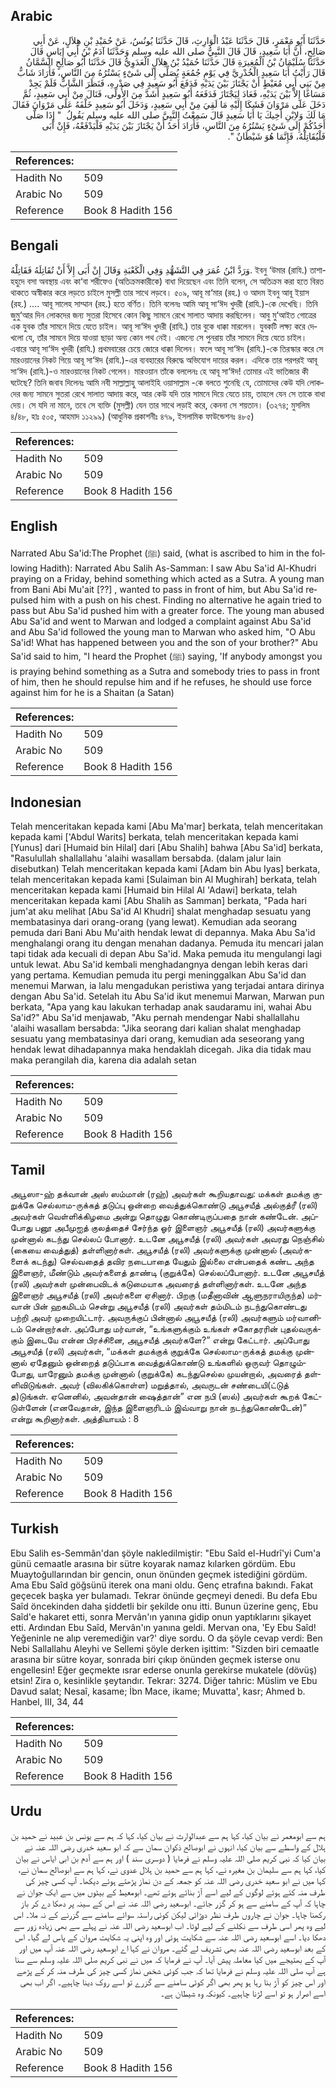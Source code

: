 ## Arabic


<div dir="rtl" lang="ar" style={{fontSize:'larger',backgroundColor:'#f8f9fa',padding:20}}>
حَدَّثَنَا أَبُو مَعْمَرٍ، قَالَ حَدَّثَنَا عَبْدُ الْوَارِثِ، قَالَ حَدَّثَنَا يُونُسُ، عَنْ حُمَيْدِ بْنِ هِلاَلٍ، عَنْ أَبِي صَالِحٍ، أَنَّ أَبَا سَعِيدٍ، قَالَ قَالَ النَّبِيُّ صلى الله عليه وسلم وَحَدَّثَنَا آدَمُ بْنُ أَبِي إِيَاسٍ قَالَ حَدَّثَنَا سُلَيْمَانُ بْنُ الْمُغِيرَةِ قَالَ حَدَّثَنَا حُمَيْدُ بْنُ هِلاَلٍ الْعَدَوِيُّ قَالَ حَدَّثَنَا أَبُو صَالِحٍ السَّمَّانُ قَالَ رَأَيْتُ أَبَا سَعِيدٍ الْخُدْرِيَّ فِي يَوْمِ جُمُعَةٍ يُصَلِّي إِلَى شَىْءٍ يَسْتُرُهُ مِنَ النَّاسِ، فَأَرَادَ شَابٌّ مِنْ بَنِي أَبِي مُعَيْطٍ أَنْ يَجْتَازَ بَيْنَ يَدَيْهِ فَدَفَعَ أَبُو سَعِيدٍ فِي صَدْرِهِ، فَنَظَرَ الشَّابُّ فَلَمْ يَجِدْ مَسَاغًا إِلاَّ بَيْنَ يَدَيْهِ، فَعَادَ لِيَجْتَازَ فَدَفَعَهُ أَبُو سَعِيدٍ أَشَدَّ مِنَ الأُولَى، فَنَالَ مِنْ أَبِي سَعِيدٍ، ثُمَّ دَخَلَ عَلَى مَرْوَانَ فَشَكَا إِلَيْهِ مَا لَقِيَ مِنْ أَبِي سَعِيدٍ، وَدَخَلَ أَبُو سَعِيدٍ خَلْفَهُ عَلَى مَرْوَانَ فَقَالَ مَا لَكَ وَلاِبْنِ أَخِيكَ يَا أَبَا سَعِيدٍ قَالَ سَمِعْتُ النَّبِيَّ صلى الله عليه وسلم يَقُولُ ‏ "‏ إِذَا صَلَّى أَحَدُكُمْ إِلَى شَىْءٍ يَسْتُرُهُ مِنَ النَّاسِ، فَأَرَادَ أَحَدٌ أَنْ يَجْتَازَ بَيْنَ يَدَيْهِ فَلْيَدْفَعْهُ، فَإِنْ أَبَى فَلْيُقَاتِلْهُ، فَإِنَّمَا هُوَ شَيْطَانٌ ‏"‏‏.‏
</div>
<div style={{backgroundColor:'#f8f9fa',padding:20, marginBottom: 10}}><table> <thead> <tr> <th>References:</th> <th></th> </tr> </thead> <tbody><tr><td>Hadith No</td><td>509</td></tr><tr><td>Arabic No</td><td>509</td></tr><tr><td>Reference</td><td>Book 8 Hadith 156</td></tr></tbody></table></div>

## Bengali


<div dir="ltr" lang="bn" style={{fontSize:'larger',backgroundColor:'#f8f9fa',padding:20}}>
وَرَدَّ ابْنُ عُمَرَ فِي التَّشَهُّدِ وَفِي الْكَعْبَةِ وَقَالَ إِنْ أَبَى إِلاَّ أَنْ تُقَاتِلَهُ فَقَاتِلْهُ. ইবনু ‘উমার (রাযি.) তাশাহহুদে বসা অবস্থায় এবং কা‘বা শরীফেও (অতিক্রমকারীকে) বাধা দিয়েছেন এবং তিনি বলেন, সে অতিক্রম করা হতে বিরত থাকতে অস্বীকার করে লড়তে চাইলে মুসল্লী তার সাথে লড়বে। ৫০৯, আবূ মা‘মার (রহ.) ও আদম ইবনু আবূ ইয়াস (রহ.) .... আবূ সালেহ সাম্মান (রহ.) হতে বর্ণিত। তিনি বলেনঃ আমি আবূ সা‘ঈদ খুদরী (রাযি.)-কে দেখেছি। তিনি জুমু‘আর দিন লোকদের জন্য সুতরা হিসেবে কোন কিছু সামনে রেখে সালাত আদায় করছিলেন। আবু মু‘আইত গোত্রের এক যুবক তাঁর সামনে দিয়ে যেতে চাইল। আবূ সা‘ঈদ খুদরী (রাযি.) তার বুকে ধাক্কা মারলেন। যুবকটি লক্ষ্য করে দেখলো যে, তাঁর সামনে দিয়ে যাওয়া ছাড়া অন্য কোন পথ নেই। এজন্যে সে পুনরায় তাঁর সামনে দিয়ে যেতে চাইল। এবারে আবূ সা‘ঈদ খুদরী (রাযি.) প্রথমবারের চেয়ে জোরে ধাক্কা দিলেন। ফলে আবূ সা‘ঈদ (রাযি.)-কে তিরস্কার করে সে মারওয়ানের নিকট গিয়ে আবূ সা‘ঈদ (রাযি.)-এর ব্যবহারের বিরুদ্ধে অভিযোগ দায়ের করল। এদিকে তার পরপরই আবূ সা‘ঈদ (রাযি.)-ও মারওয়ানের নিকট গেলেন। মারওয়ান তাঁকে বললেনঃ হে আবূ সা‘ঈদ! তোমার এই ভাতিজার কী ঘটেছে? তিনি জবাব দিলেনঃ আমি নবী সাল্লাল্লাহু আলাইহি ওয়াসাল্লাম -কে বলতে শুনেছি যে, তোমাদের কেউ যদি লোকদের জন্য সামনে সুতরা রেখে সালাত আদায় করে, আর কেউ যদি তার সামনে দিয়ে যেতে চায়, তাহলে যেন সে তাকে বাধা দেয়। সে যদি না মানে, তবে সে ব্যক্তি (মুসল্লী) যেন তার সাথে লড়াই করে, কেননা সে শয়তান। (৩২৭৪; মুসলিম ৪/৪৮, হাঃ ৫০৫, আহমাদ ১১২৯৯) (আধুনিক প্রকাশনীঃ ৪৭৯, ইসলামিক ফাউন্ডেশনঃ ৪৮৫)
</div>
<div style={{backgroundColor:'#f8f9fa',padding:20, marginBottom: 10}}><table> <thead> <tr> <th>References:</th> <th></th> </tr> </thead> <tbody><tr><td>Hadith No</td><td>509</td></tr><tr><td>Arabic No</td><td>509</td></tr><tr><td>Reference</td><td>Book 8 Hadith 156</td></tr></tbody></table></div>

## English


<div dir="ltr" lang="en" style={{fontSize:'larger',backgroundColor:'#f8f9fa',padding:20}}>
Narrated Abu Sa'id:The Prophet (ﷺ) said, (what is ascribed to him in the following Hadith): Narrated Abu Salih As-Samman: I saw Abu Sa'id Al-Khudri praying on a Friday, behind something which acted as a Sutra. A young man from Bani Abi Mu'ait [??] , wanted to pass in front of him, but Abu Sa'id repulsed him with a push on his chest. Finding no alternative he again tried to pass but Abu Sa'id pushed him with a greater force. The young man abused Abu Sa'id and went to Marwan and lodged a complaint against Abu Sa'id and Abu Sa'id followed the young man to Marwan who asked him, "O Abu Sa'id! What has happened between you and the son of your brother?" Abu Sa'id said to him, "I heard the Prophet (ﷺ) saying, 'If anybody amongst you is praying behind something as a Sutra and somebody tries to pass in front of him, then he should repulse him and if he refuses, he should use force against him for he is a Shaitan (a Satan)
</div>
<div style={{backgroundColor:'#f8f9fa',padding:20, marginBottom: 10}}><table> <thead> <tr> <th>References:</th> <th></th> </tr> </thead> <tbody><tr><td>Hadith No</td><td>509</td></tr><tr><td>Arabic No</td><td>509</td></tr><tr><td>Reference</td><td>Book 8 Hadith 156</td></tr></tbody></table></div>

## Indonesian


<div dir="ltr" lang="id" style={{fontSize:'larger',backgroundColor:'#f8f9fa',padding:20}}>
Telah menceritakan kepada kami [Abu Ma'mar] berkata, telah menceritakan kepada kami ['Abdul Warits] berkata, telah menceritakan kepada kami [Yunus] dari [Humaid bin Hilal] dari [Abu Shalih] bahwa [Abu Sa'id] berkata, "Rasulullah shallallahu 'alaihi wasallam bersabda. (dalam jalur lain disebutkan) Telah menceritakan kepada kami [Adam bin Abu Iyas] berkata, telah menceritakan kepada kami [Sulaiman bin Al Mughirah] berkata, telah menceritakan kepada kami [Humaid bin Hilal Al 'Adawi] berkata, telah menceritakan kepada kami [Abu Shalih as Samman] berkata, "Pada hari jum'at aku melihat [Abu Sa'id Al Khudri] shalat menghadap sesuatu yang membatasinya dari orang-orang (yang lewat). Kemudian ada seorang pemuda dari Bani Abu Mu'aith hendak lewat di depannya. Maka Abu Sa'id menghalangi orang itu dengan menahan dadanya. Pemuda itu mencari jalan tapi tidak ada kecuali di depan Abu Sa'id. Maka pemuda itu mengulangi lagi untuk lewat. Abu Sa'id kembali menghadangnya dengan lebih keras dari yang pertama. Kemudian pemuda itu pergi meninggalkan Abu Sa'id dan menemui Marwan, ia lalu mengadukan peristiwa yang terjadai antara dirinya dengan Abu Sa'id. Setelah itu Abu Sa'id ikut menemui Marwan, Marwan pun berkata, "Apa yang kau lakukan terhadap anak saudaramu ini, wahai Abu Sa'id?" Abu Sa'id menjawab, "Aku pernah mendengar Nabi shallallahu 'alaihi wasallam bersabda: "Jika seorang dari kalian shalat menghadap sesuatu yang membatasinya dari orang, kemudian ada seseorang yang hendak lewat dihadapannya maka hendaklah dicegah. Jika dia tidak mau maka perangilah dia, karena dia adalah setan
</div>
<div style={{backgroundColor:'#f8f9fa',padding:20, marginBottom: 10}}><table> <thead> <tr> <th>References:</th> <th></th> </tr> </thead> <tbody><tr><td>Hadith No</td><td>509</td></tr><tr><td>Arabic No</td><td>509</td></tr><tr><td>Reference</td><td>Book 8 Hadith 156</td></tr></tbody></table></div>

## Tamil


<div dir="ltr" lang="ta" style={{fontSize:'larger',backgroundColor:'#f8f9fa',padding:20}}>
அபூஸா-ஹ் தக்வான் அஸ் ஸம்மான் (ரஹ்) அவர்கள் கூறியதாவது: மக்கள் தமக்கு குறுக்கே செல்லாம-ருக்கத் தடுப்பு ஒன்றை வைத்துக்கொண்டு அபூசயீத் அல்குத்ரீ (ரலி) அவர்கள் வெள்ளிக்கிழமை அன்று தொழுது கொண்டிருப்பதை நான் கண்டேன். அப்போது பனூ அபீமுஐத் குலத்தைச் சேர்ந்த ஓர் இளைஞர் அபூசயீத் (ரலி) அவர்களுக்கு முன்னால் கடந்து செல்லப் போனார். உடனே அபூசயீத் (ரலி) அவர்கள் அவரது நெஞ்சில் (கையை வைத்துத்) தள்ளினார்கள். அபூசயீத் (ரலி) அவர்களுக்கு முன்னால் (அவர்களைக் கடந்து) செல்வதைத் தவிர நடைபாதை யேதும் இல்லை என்பதைக் கண்ட அந்த இளைஞர், மீண்டும் அவர்களைத் தாண்டி (குறுக்கே) செல்லப்போனார். உடனே அபூசயீத் (ரலி) அவர்கள் முன்பைவிடக் கடுமையாக அவரைத் தள்ளினார்கள். உடனே அந்த இளைஞர் அபூசயீத் (ரலி) அவர்களை ஏசினார். பிறகு (மதீனாவின் ஆளுநராயிருந்த) மர்வான் பின் ஹகமிடம் சென்று அபூசயீத் (ரலி) அவர்கள் தம்மிடம் நடந்துகொண்டது பற்றி அவர் முறையிட்டார். அவருக்குப் பின்னால் அபூசயீத் (ரலி) அவர்களும் மர்வானிடம் சென்றார்கள். அப்போது மர்வான், “உங்களுக்கும் உங்கள் சகோதரரின் புதல்வருக்கும் இடையே என்ன பிரச்சினை, அபூசயீத் அவர்களே?” என்று கேட்டார். அப்போது அபூசயீத் (ரலி) அவர்கள், “மக்கள் தமக்குக் குறுக்கே செல்லாம-ருக்கத் தமக்கு முன்னால் ஏதேனும் ஒன்றைத் தடுப்பாக வைத்துக்கொண்டு உங்களில் ஒருவர் தொழும்போது, யாரேனும் தமக்கு முன்னால் (குறுக்கே) கடந்துசெல்ல முயன்றால், அவரைத் தள்ளிவிடுங்கள். அவர் (விலகிக்கொள்ள) மறுத்தால், அவருடன் சண்டையி(ட்டுத் த)டுங்கள். ஏனெனில், அவன்தான் ஷைத்தான்” என நபி (ஸல்) அவர்கள் கூறக் கேட்டுள்ளேன் (எனவேதான், இந்த இளைஞரிடம் இவ்வாறு நான் நடந்துகொண்டேன்)” என்று கூறினார்கள். அத்தியாயம் : 8
</div>
<div style={{backgroundColor:'#f8f9fa',padding:20, marginBottom: 10}}><table> <thead> <tr> <th>References:</th> <th></th> </tr> </thead> <tbody><tr><td>Hadith No</td><td>509</td></tr><tr><td>Arabic No</td><td>509</td></tr><tr><td>Reference</td><td>Book 8 Hadith 156</td></tr></tbody></table></div>

## Turkish


<div dir="ltr" lang="tr" style={{fontSize:'larger',backgroundColor:'#f8f9fa',padding:20}}>
Ebu Salih es-Semmân'dan şöyle nakledilmiştir: "Ebu Saîd el-Hudrî'yi Cum'a günü cemaatle arasına bir sütre koyarak namaz kılarken gördüm. Ebu Muaytoğullarından bir gencin, onun önünden geçmek istediğini gördüm. Ama Ebu Saîd göğsünü iterek ona mani oldu. Genç etrafına bakındı. Fakat geçecek başka yer bulamadı. Tekrar önünde geçmeyi denedi. Bu defa Ebu Saîd öncekinden daha şiddetli bir şekilde onu itti. Bunun üzerine genç, Ebu Saîd'e hakaret etti, sonra Mervân'ın yanına gidip onun yaptıklarını şikayet etti. Ardından Ebu Saîd, Mervân'ın yanına geldi. Mervan ona, 'Ey Ebu Saîd! Yeğeninle ne alıp veremediğin var?' diye sordu. O da şöyle cevap verdi: Ben Nebi Sallallahu Aleyhi ve Sellemi şöyle derken işittim: "Sizden biri cemaatle arasına bir sütre koyar, sonrada biri çıkıp önünden geçmek isterse onu engellesin! Eğer geçmekte ısrar ederse onunla gerekirse mukatele (dövüş) etsin! Zira o, kesinlikle şeytandır. Tekrar: 3274. Diğer tahric: Müslim ve Ebu Davud salat; Nesaî, kasame; İbn Mace, ikame; Muvatta', kasr; Ahmed b. Hanbel, III, 34, 44
</div>
<div style={{backgroundColor:'#f8f9fa',padding:20, marginBottom: 10}}><table> <thead> <tr> <th>References:</th> <th></th> </tr> </thead> <tbody><tr><td>Hadith No</td><td>509</td></tr><tr><td>Arabic No</td><td>509</td></tr><tr><td>Reference</td><td>Book 8 Hadith 156</td></tr></tbody></table></div>

## Urdu


<div dir="rtl" lang="ur" style={{fontSize:'larger',backgroundColor:'#f8f9fa',padding:20}}>
ہم سے ابومعمر نے بیان کیا، کہا ہم سے عبدالوارث نے بیان کیا، کہا کہ ہم سے یونس بن عبید نے حمید بن ہلال کے واسطے سے بیان کیا، انہوں نے ابوصالح ذکوان سمان سے کہ ابو سعید خدری رضی اللہ عنہ نے بیان کیا کہ نبی کریم صلی اللہ علیہ وسلم نے فرمایا ( دوسری سند ) اور ہم سے آدم بن ابی ایاس نے بیان کیا، کہا ہم سے سلیمان بن مغیرہ نے، کہا ہم سے حمید بن ہلال عدوی نے، کہا ہم سے ابوصالح سمان نے، کہا میں نے ابو سعید خدری رضی اللہ عنہ کو جمعہ کے دن نماز پڑھتے ہوئے دیکھا۔ آپ کسی چیز کی طرف منہ کئے ہوئے لوگوں کے لیے اسے آڑ بنائے ہوئے تھے۔ ابومعیط کے بیٹوں میں سے ایک جوان نے چاہا کہ آپ کے سامنے سے ہو کر گزر جائے۔ ابوسعید رضی اللہ عنہ نے اس کے سینہ پر دھکا دے کر باز رکھنا چاہا۔ جوان نے چاروں طرف نظر دوڑائی لیکن کوئی راستہ سوائے سامنے سے گزرنے کے نہ ملا۔ اس لیے وہ پھر اسی طرف سے نکلنے کے لیے لوٹا۔ اب ابوسعید رضی اللہ عنہ نے پہلے سے بھی زیادہ زور سے دھکا دیا۔ اسے ابوسعید رضی اللہ عنہ سے شکایت ہوئی اور وہ اپنی یہ شکایت مروان کے پاس لے گیا۔ اس کے بعد ابوسعید رضی اللہ عنہ بھی تشریف لے گئے۔ مروان نے کہا اے ابوسعید رضی اللہ عنہ آپ میں اور آپ کے بھتیجے میں کیا معاملہ پیش آیا۔ آپ نے فرمایا کہ میں نے نبی کریم صلی اللہ علیہ وسلم سے سنا ہے آپ صلی اللہ علیہ وسلم نے فرمایا تھا کہ جب کوئی شخص نماز کسی چیز کی طرف منہ کر کے پڑھے اور اس چیز کو آڑ بنا رہا ہو پھر بھی اگر کوئی سامنے سے گزرے تو اسے روک دینا چاہیے۔ اگر اب بھی اسے اصرار ہو تو اسے لڑنا چاہیے۔ کیونکہ وہ شیطان ہے۔
</div>
<div style={{backgroundColor:'#f8f9fa',padding:20, marginBottom: 10}}><table> <thead> <tr> <th>References:</th> <th></th> </tr> </thead> <tbody><tr><td>Hadith No</td><td>509</td></tr><tr><td>Arabic No</td><td>509</td></tr><tr><td>Reference</td><td>Book 8 Hadith 156</td></tr></tbody></table></div>